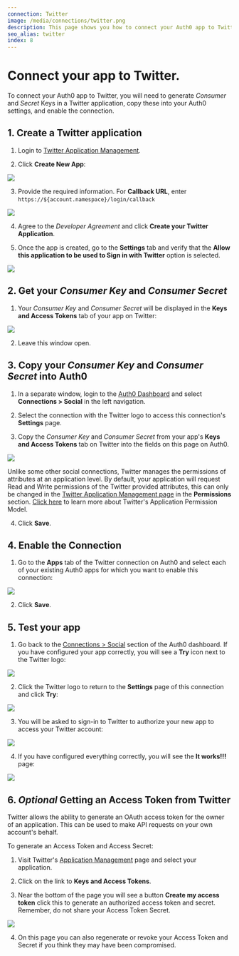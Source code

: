 ```yaml
---
connection: Twitter
image: /media/connections/twitter.png
description: This page shows you how to connect your Auth0 app to Twitter. You will need to generate keys, copy these into your Auth0 settings, and enable the connection.
seo_alias: twitter
index: 8
---
```


# Connect your app to Twitter.

To connect your Auth0 app to Twitter, you will need to generate *Consumer* and *Secret* Keys in a Twitter application, copy these into your Auth0 settings, and enable the connection.

## 1. Create a Twitter application

1. Login to [Twitter Application Management](https://apps.twitter.com/).

2. Click **Create New App**:

  ![](/media/articles/connections/social/twitter/twitter-api-1.png)

3. Provide the required information. For **Callback URL**, enter `https://${account.namespace}/login/callback`

  ![](/media/articles/connections/social/twitter/twitter-api-2.png)

4. Agree to the *Developer Agreement* and click **Create your Twitter Application**.

5. Once the app is created, go to the **Settings** tab and verify that the **Allow this application to be used to Sign in with Twitter** option is selected.

  ![](/media/articles/connections/social/twitter/twitter-api-3.png)

## 2. Get your *Consumer Key* and *Consumer Secret*

1. Your *Consumer Key* and *Consumer Secret* will be displayed in the **Keys and Access Tokens** tab of your app on Twitter:

  ![](/media/articles/connections/social/twitter/twitter-api-4.png)

2. Leave this window open.

## 3. Copy your *Consumer Key* and *Consumer Secret* into Auth0

1. In a separate window, login to the [Auth0 Dashboard](${uiURL}) and select **Connections > Social** in the left navigation.

2. Select the connection with the Twitter logo to access this connection's **Settings** page.

3. Copy the *Consumer Key* and *Consumer Secret* from your app's **Keys and Access Tokens** tab on Twitter into the fields on this page on Auth0.

  ![](/media/articles/connections/social/twitter/twitter-api-5.png)

Unlike some other social connections, Twitter manages the permissions of attributes at an application level. By default, your application will request Read and Write permissions of the Twitter provided attributes, this can only be changed in the [Twitter Application Management page](https://apps.twitter.com) in the **Permissions** section. [Click here](https://dev.twitter.com/oauth/overview/application-permission-model) to learn more about Twitter's Application Permission Model.

4. Click **Save**.

## 4. Enable the Connection

1. Go to the **Apps** tab of the Twitter connection on Auth0 and select each of your existing Auth0 apps for which you want to enable this connection:

  ![](/media/articles/connections/social/twitter/twitter-api-6.png)

2. Click **Save**.

## 5. Test your app

1. Go back to the [Connections > Social](${uiURL}/#/conncetions/social) section of the Auth0 dashboard. If you have configured your app correctly, you will see a **Try** icon next to the Twitter logo:

  ![](/media/articles/connections/social/twitter/twitter-api-7.png)

2. Click the Twitter logo to return to the **Settings** page of this connection and click **Try**:

  ![](/media/articles/connections/social/twitter/twitter-api-8.png)

3. You will be asked to sign-in to Twitter to authorize your new app to access your Twitter account:

  ![](/media/articles/connections/social/twitter/twitter-api-9.png)

4. If you have configured everything correctly, you will see the **It works!!!** page:

  ![](/media/articles/connections/social/twitter/twitter-api-10.png)

## 6. *Optional* Getting an Access Token from Twitter

Twitter allows the ability to generate an OAuth access token for the owner of an application. This can be used to make API requests on your own account's behalf. 

To generate an Access Token and Access Secret:  

1. Visit Twitter's [Application Management](https://apps.twitter.com) page and select your application.

2. Click on the link to **Keys and Access Tokens**.

3. Near the bottom of the page you will see a button **Create my access token** click this to generate an authorized access token and secret. Remember, do not share your Access Token Secret.

  ![](/media/articles/connections/social/twitter/twitter-api-11.png)

4. On this page you can also regenerate or revoke your Access Token and Secret if you think they may have been compromised.
